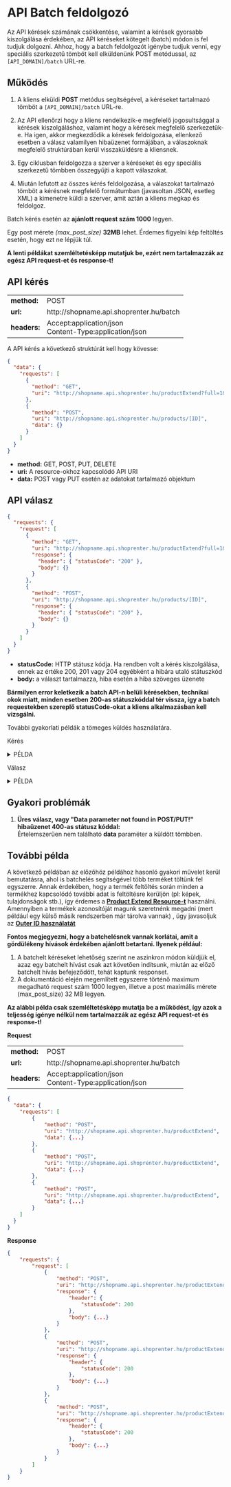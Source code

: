 # API Batch feldolgozó

Az API kérések számának csökkentése, valamint a kérések gyorsabb kiszolgálása érdekében, az API kéréseket kötegelt (batch) módon is fel tudjuk dolgozni. Ahhoz, hogy a batch feldolgozót igénybe tudjuk venni, egy speciális szerkezetű tömböt kell elküldenünk POST metódussal, az `[API_DOMAIN]/batch` URL-re.

## Működés

1. A kliens elküldi **POST** metódus segítségével, a kéréseket tartalmazó tömböt a `[API_DOMAIN]/batch` URL-re.

2. Az API ellenőrzi hogy a kliens rendelkezik-e megfelelő jogosultsággal a kérések kiszolgáláshoz, valamint hogy a kérések megfelelő szerkezetűk-e. Ha igen, akkor megkezdődik a kérések feldolgozása, ellenkező esetben a válasz valamilyen hibaüzenet formájában, a válaszoknak megfelelő struktúrában kerül visszaküldésre a kliensnek.

3. Egy ciklusban feldolgozza a szerver a kéréseket és egy speciális szerkezetű tömbben összegyűjti a kapott válaszokat.

4. Miután lefutott az összes kérés feldolgozása, a válaszokat tartalmazó tömböt a kérésnek megfelelő formátumban (javasoltan JSON, esetleg XML) a kimenetre küldi a szerver, amit aztán a kliens megkap és feldolgoz.

Batch kérés esetén az **ajánlott request szám 1000** legyen.

Egy post mérete *(max_post_size)* **32MB** lehet. Érdemes figyelni kép feltöltés esetén, hogy ezt ne lépjük túl.

**A lenti példákat szemléltetésképp mutatjuk be, ezért nem tartalmazzák az egész API request-et és response-t!**

## API kérés

<table>
  <tr>
    <td><b>method:</b></td>
    <td>POST</td>
  </tr>
  <tr>
    <td><b>url:</b></td>
    <td>http://shopname.api.shoprenter.hu/batch</td>
  </tr>
  <tr>
    <td><b>headers:</b></td>
    <td>
        Accept:application/json<br>
        Content-Type:application/json
    </td>
  </tr>
</table>

A API kérés a következő struktúrát kell hogy kövesse:

```json
{
  "data": {
    "requests": [
      {
        "method": "GET",
        "uri": "http://shopname.api.shoprenter.hu/productExtend?full=1&limit=200&page=0"
      },
      {
        "method": "POST",
        "uri": "http://shopname.api.shoprenter.hu/products/[ID]",
        "data": {}
      }
    ]
  }
}
```

- **method:** GET, POST, PUT, DELETE
- **uri:** A resource-okhoz kapcsolódó API URI
- **data:** POST vagy PUT esetén az adatokat tartalmazó objektum

## API válasz

```json
{
  "requests": {
    "request": [
      {
        "method": "GET",
        "uri": "http://shopname.api.shoprenter.hu/productExtend?full=1&limit=200&page=0",
        "response": {
          "header": { "statusCode": "200" },
          "body": {}
        }
      },
      {
        "method": "POST",
        "uri": "http://shopname.api.shoprenter.hu/products/[ID]",
        "response": {
          "header": { "statusCode": "200" },
          "body": {}
        }
      }
    ]
  }
}
```

- **statusCode:** HTTP státusz kódja. Ha rendben volt a kérés kiszolgálása, ennek az értéke 200, 201 vagy 204 egyébként a hibára utaló státuszkód
- **body:** a választ tartalmazza, hiba esetén a hiba szöveges üzenete

**Bármilyen error keletkezik a batch API-n belüli kérésekben, technikai okok miatt, minden esetben 200-as státuszkóddal tér vissza, így a batch requestekben szereplő statusCode-okat a kliens alkalmazásban kell vizsgálni.**

További gyakorlati példák a tömeges küldés használatára.

Kérés

<details class="example-dropdown"><summary>PÉLDA</summary>
<p>

```php
Array(
    [requests] => Array(
        [0] => Array(
            [method] => GET
            [uri] => http://shopname.api.shoprenter.hu/categories/Y2F0ZWdvcnktY2F0ZWdvcnlfaWQ9MTg=
        )
        [1] => Array(
            [method] => DELETE
            [uri] => http://shopname.api.shoprenter.hu/categories/Y2F0ZWdvcnktY2F0ZWdvcnlfaWQ9MTg=
        )
        [2] => Array(
            [method] => PUT
            [uri] => http://shopname.api.shoprenter.hu/categories/Y2F0ZWdvcnktY2F0ZWdvcnlfaWQ9MTg=
            [data] => Array(
                [picture] => /data/cukorbetegek.JPG
                [sortOrder] => 2
                [status] => 1
                [multiplier] => 1.00000
                [productsStatus] => 1
                [groupCode] =>
                [parentCategory] => Array(
                    [id] => Y2F0ZWdvcnktY2F0ZWdvcnlfaWQ9NTM=
                )

                [centralCategory] => Array(
                    [id] => Y2F0ZWdvcnktY2F0ZWdvcnlfaWQ9MTg=
                )
            )
        )
        [3] => Array(
            [method] => POST
            [uri] => http://shopname.api.shoprenter.hu/categories/Y2F0ZWdvcnktY2F0ZWdvcnlfaWQ9MTg=
            [data] => Array(
                [status] => 0
            )
        )
        [4] => Array(
            [method] => GET
            [uri] => http://shopname.api.shoprenter.hu/category/Y2F0ZWdvcnktY2F0ZWdvcnlfaWQ9MTg=
        )
    )
)
```

</p>
</details>

Válasz

<details class="example-dropdown"><summary>PÉLDA</summary>
<p>

```xml
<response>
     <requests>
         <request>
             <method><![CDATA[GET]]></method>
             <uri><![CDATA[http://shopname.api.shoprenter.hu/categories/Y2F0ZWdvcnktY2F0ZWdvcnlfaWQ9MTg=]]></uri>
             <response>
                 <header>
                     <statusCode>200</statusCode>
                 </header>
                 <body>
                     <href><![CDATA[http://shopname.api.shoprenter.hu/categories/Y2F0ZWdvcnktY2F0ZWdvcnlfaWQ9MTg=]]></href>
                     <id><![CDATA[Y2F0ZWdvcnktY2F0ZWdvcnlfaWQ9MTg=]]></id>
                     <innerId><![CDATA[18]]></innerId>
                     <picture><![CDATA[/data/cukorbetegek.JPG]]></picture>
                     <sortOrder><![CDATA[2]]></sortOrder>
                     <status><![CDATA[0]]></status>
                     <multiplier><![CDATA[1.00000]]></multiplier>
                     <productsStatus><![CDATA[1]]></productsStatus>
                     <groupCode/>
                     <dateCreated><![CDATA[2014-09-15T15:32:02]]></dateCreated>
                     <dateUpdated><![CDATA[2014-09-15T15:32:02]]></dateUpdated>
                     <parentCategory>
                         <href><![CDATA[http://shopname.api.shoprenter.hu/categories/Y2F0ZWdvcnktY2F0ZWdvcnlfaWQ9NTM=]]></href>
                     </parentCategory>
                     <centralCategory>
                         <href><![CDATA[http://shopname.api.shoprenter.hu/categories/Y2F0ZWdvcnktY2F0ZWdvcnlfaWQ9MTg=]]></href>
                     </centralCategory>
                     <categoryDescriptions>
                         <href><![CDATA[http://shopname.api.shoprenter.hu/categoryDescriptions?categoryId=Y2F0ZWdvcnktY2F0ZWdvcnlfaWQ9MTg=]]></href>
                     </categoryDescriptions>
                     <categoryCustomerGroupRelations>
                         <href><![CDATA[http://shopname.api.shoprenter.hu/categoryCustomerGroupRelations?categoryId=Y2F0ZWdvcnktY2F0ZWdvcnlfaWQ9MTg=]]></href>
                     </categoryCustomerGroupRelations>
                     <customerGroups>
                         <href><![CDATA[http://shopname.api.shoprenter.hu/categories/Y2F0ZWdvcnktY2F0ZWdvcnlfaWQ9MTg=/customerGroups]]></href>
                     </customerGroups>
                 </body>
             </response>
         </request>
         <request>
             <method><![CDATA[DELETE]]></method>
             <uri><![CDATA[http://shopname.api.shoprenter.hu/categories/Y2F0ZWdvcnktY2F0ZWdvcnlfaWQ9MTg=]]></uri>
             <response>
                 <header>
                     <statusCode>200</statusCode>
                 </header>
                 <body/>
             </response>
         </request>
         <request>
             <method><![CDATA[PUT]]></method>
             <uri><![CDATA[http://shopname.api.shoprenter.hu/categories/Y2F0ZWdvcnktY2F0ZWdvcnlfaWQ9MTg=]]></uri>
             <response>
                 <header>
                     <statusCode>200</statusCode>
                 </header>
                 <body>
                     <href><![CDATA[http://shopname.api.shoprenter.hu/categories/Y2F0ZWdvcnktY2F0ZWdvcnlfaWQ9MTg=]]></href>
                     <id><![CDATA[Y2F0ZWdvcnktY2F0ZWdvcnlfaWQ9MTg=]]></id>
                     <innerId><![CDATA[18]]></innerId>
                     <picture><![CDATA[/data/cukorbetegek.JPG]]></picture>
                     <sortOrder><![CDATA[2]]></sortOrder>
                     <status><![CDATA[1]]></status>
                     <multiplier><![CDATA[1.00000]]></multiplier>
                     <productsStatus><![CDATA[1]]></productsStatus>
                     <groupCode/>
                     <dateCreated><![CDATA[2014-09-15T15:32:02]]></dateCreated>
                     <dateUpdated><![CDATA[2014-09-15T15:33:53]]></dateUpdated>
                     <parentCategory>
                         <href><![CDATA[http://shopname.api.shoprenter.hu/categories/Y2F0ZWdvcnktY2F0ZWdvcnlfaWQ9NTM=]]></href>
                     </parentCategory>
                     <centralCategory>
                         <href><![CDATA[http://shopname.api.shoprenter.hu/categories/Y2F0ZWdvcnktY2F0ZWdvcnlfaWQ9MTg=]]></href>
                     </centralCategory>
                     <categoryDescriptions>
                         <href><![CDATA[http://shopname.api.shoprenter.hu/categoryDescriptions?categoryId=Y2F0ZWdvcnktY2F0ZWdvcnlfaWQ9MTg=]]></href>
                     </categoryDescriptions>
                     <categoryCustomerGroupRelations>
                         <href><![CDATA[http://shopname.api.shoprenter.hu/categoryCustomerGroupRelations?categoryId=Y2F0ZWdvcnktY2F0ZWdvcnlfaWQ9MTg=]]></href>
                     </categoryCustomerGroupRelations>
                     <customerGroups>
                         <href><![CDATA[http://shopname.api.shoprenter.hu/categories/Y2F0ZWdvcnktY2F0ZWdvcnlfaWQ9MTg=/customerGroups]]></href>
                     </customerGroups>
                 </body>
             </response>
         </request>
         <request>
             <method><![CDATA[POST]]></method>
             <uri><![CDATA[http://shopname.api.shoprenter.hu/categories/Y2F0ZWdvcnktY2F0ZWdvcnlfaWQ9MTg=]]></uri>
             <response>
                 <header>
                     <statusCode>200</statusCode>
                 </header>
                 <body>
                     <href><![CDATA[http://shopname.api.shoprenter.hu/categories/Y2F0ZWdvcnktY2F0ZWdvcnlfaWQ9MTg=]]></href>
                     <id><![CDATA[Y2F0ZWdvcnktY2F0ZWdvcnlfaWQ9MTg=]]></id>
                     <innerId><![CDATA[18]]></innerId>
                     <picture><![CDATA[/data/cukorbetegek.JPG]]></picture>
                     <sortOrder><![CDATA[2]]></sortOrder>
                     <status><![CDATA[0]]></status>
                     <multiplier><![CDATA[1.00000]]></multiplier>
                     <productsStatus><![CDATA[1]]></productsStatus>
                     <groupCode/>
                     <dateCreated><![CDATA[2014-09-15T15:32:02]]></dateCreated>
                     <dateUpdated><![CDATA[2014-09-15T15:33:53]]></dateUpdated>
                     <parentCategory>
                         <href><![CDATA[http://shopname.api.shoprenter.hu/categories/Y2F0ZWdvcnktY2F0ZWdvcnlfaWQ9NTM=]]></href>
                     </parentCategory>
                     <centralCategory>
                         <href><![CDATA[http://shopname.api.shoprenter.hu/categories/Y2F0ZWdvcnktY2F0ZWdvcnlfaWQ9MTg=]]></href>
                     </centralCategory>
                     <categoryDescriptions>
                         <href><![CDATA[http://shopname.api.shoprenter.hu/categoryDescriptions?categoryId=Y2F0ZWdvcnktY2F0ZWdvcnlfaWQ9MTg=]]></href>
                     </categoryDescriptions>
                     <categoryCustomerGroupRelations>
                         <href><![CDATA[http://shopname.api.shoprenter.hu/categoryCustomerGroupRelations?categoryId=Y2F0ZWdvcnktY2F0ZWdvcnlfaWQ9MTg=]]></href>
                     </categoryCustomerGroupRelations>
                     <customerGroups>
                         <href><![CDATA[http://shopname.api.shoprenter.hu/categories/Y2F0ZWdvcnktY2F0ZWdvcnlfaWQ9MTg=/customerGroups]]></href>
                     </customerGroups>
                 </body>
             </response>
         </request>
         <request>
             <method><![CDATA[GET]]></method>
             <uri><![CDATA[http://shopname.api.shoprenter.hu/category/Y2F0ZWdvcnktY2F0ZWdvcnlfaWQ9MTg=]]></uri>
             <response>
                 <header>
                     <statusCode>404</statusCode>
                 </header>
                 <body>
                     <message><![CDATA[Resource matching URI "/category/Y2F0ZWdvcnktY2F0ZWdvcnlfaWQ9MTg=" not found]]></message>
                 </body>
             </response>
         </request>
     </requests>
 </response>
```

</p>
</details>

## Gyakori problémák

1. **Üres válasz, vagy "Data parameter not found in POST/PUT!" hibaüzenet 400-as státusz kóddal:**<br>
Értelemszerűen nem található **data** paraméter a küldött tömbben.


###

## További példa

A következő példában az előzőhöz példához hasonló gyakori művelet kerül bemutatásra, ahol is batchelés segítségével több terméket töltünk fel egyszerre.
Annak érdekében, hogy a termék feltöltés során minden a termékhez kapcsolódó további adat is feltöltésre kerüljön (pl: képek, tulajdonságok stb.), így érdemes a
[**Product Extend Resource-t**](../../api/product_extend.md) használni. Amennyiben a termékek azonosítóját magunk szeretnénk megadni (mert például egy külső másik rendszerben már tárolva vannak)
, úgy javasoljuk az [**Outer ID használatát**](./05_outer_id.md)

**Fontos megjegyezni, hogy a batchelésnek vannak korlátai, amit a gördülékeny hívások érdekében ajánlott betartani. Ilyenek például:**
1. A batchelt kéréseket lehetőség szerint ne aszinkron módon küldjük el, azaz egy batchelt hívást csak azt követően indítsunk, miután az előző batchelt hívás befejeződött, tehát kaptunk responset.
2. A dokumentáció elején megemlített egyszerre történő maximum megadható request szám 1000 legyen, illetve a post maximális mérete (max_post_size) 32 MB legyen.

**Az alábbi példa csak szemléltetésképp mutatja be a működést,
így azok a teljesség igénye nélkül nem tartalmazzák az egész API request-et és response-t!**

**Request**

<table>
  <tr>
    <td><b>method:</b></td>
    <td>POST</td>
  </tr>
  <tr>
    <td><b>url:</b></td>
    <td>http://shopname.api.shoprenter.hu/batch</td>
  </tr>
  <tr>
    <td><b>headers:</b></td>
    <td>
        Accept:application/json<br>
        Content-Type:application/json
    </td>
  </tr>
</table>

```json
{
  "data": {
    "requests": [
        {
            "method": "POST",
            "uri": "http://shopname.api.shoprenter.hu/productExtend",
            "data": {...}
        },
        {
            "method": "POST",
            "uri": "http://shopname.api.shoprenter.hu/productExtend",
            "data": {...}
        },
        {
            "method": "POST",
            "uri": "http://shopname.api.shoprenter.hu/productExtend",
            "data": {...}
        }
    ]
  }
}
```

**Response**

```json
{
    "requests": {
        "request": [
            {
                "method": "POST",
                "uri": "http://shopname.api.shoprenter.hu/productExtend",
                "response": {
                    "header": {
                        "statusCode": 200
                    },
                    "body": {...}
                }
            },
            {
                "method": "POST",
                "uri": "http://shopname.api.shoprenter.hu/productExtend",
                "response": {
                    "header": {
                        "statusCode": 200
                    },
                    "body": {...}
                }
            },
            {
                "method": "POST",
                "uri": "http://shopname.api.shoprenter.hu/productExtend",
                "response": {
                    "header": {
                        "statusCode": 200
                    },
                    "body": {...}
                }
            }
        ]
    }
}
```